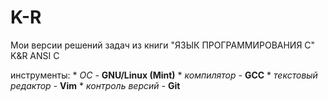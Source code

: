 # K-R 
Мои версии решений задач из книги "ЯЗЫК ПРОГРАММИРОВАНИЯ C" K&R ANSI C

инструменты:
    * *ОС* - **GNU/Linux (Mint)**
    * *компилятор* - **GCC**
    * *текстовый редактор* - **Vim**
    * *контроль версий* - **Git**

